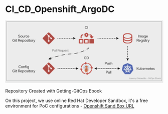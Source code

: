 # CI_CD_Openshift_ArgoDC
<img src="https://github.com/Josemyr1993/CI_CD_Openshift_ArgoDC/blob/main/Animation.gif" heigh="500" width="700">

Repository Created with Getting-GitOps Ebook

On this project, we use online Red Hat Developer Sandbox, it's a free environment for PoC configurations - [Openshift Sand Box URL](https://developers.redhat.com/developer-sandbox)






